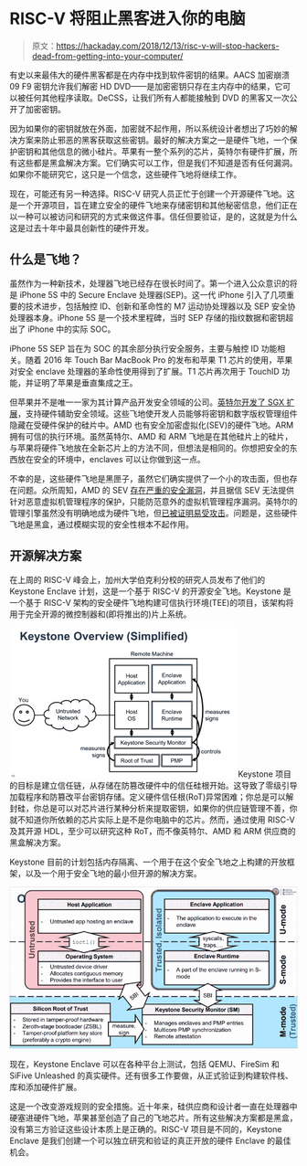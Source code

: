 # RISC-V 将阻止黑客进入你的电脑

> 原文：<https://hackaday.com/2018/12/13/risc-v-will-stop-hackers-dead-from-getting-into-your-computer/>

有史以来最伟大的硬件黑客都是在内存中找到软件密钥的结果。AACS 加密崩溃 09 F9 密钥允许我们解密 HD DVD——是加密密钥只存在主内存中的结果，它可以被任何其他程序读取。DeCSS，让我们所有人都能接触到 DVD 的黑客又一次公开了加密密钥。

因为如果你的密钥就放在外面，加密就不起作用，所以系统设计者想出了巧妙的解决方案来防止邪恶的黑客获取这些密钥。最好的解决方案之一是硬件飞地，一个保护密钥和其他信息的微小硅片。苹果有一整个系列的芯片，英特尔有硬件扩展，所有这些都是黑盒解决方案。它们确实可以工作，但是我们不知道是否有任何漏洞。如果你不能研究它，这只是一个信念，这些硬件飞地将继续工作。

现在，可能还有另一种选择。RISC-V 研究人员正忙于创建一个开源硬件飞地。这是一个开源项目，旨在建立安全的硬件飞地来存储密钥和其他秘密信息，他们正在以一种可以被访问和研究的方式来做这件事。信任但要验证，是的，这就是为什么这是过去十年中最具创新性的硬件开发。

## 什么是飞地？

虽然作为一种新技术，处理器飞地已经存在很长时间了。第一个进入公众意识的将是 iPhone 5S 中的 Secure Enclave 处理器(SEP)。这一代 iPhone 引入了几项重要的技术进步，包括触控 ID、创新和革命性的 M7 运动协处理器以及 SEP 安全协处理器本身。iPhone 5S 是一个技术里程碑，当时 SEP 存储的指纹数据和密钥超出了 iPhone 中的实际 SOC。

iPhone 5S SEP 旨在为 SOC 的其余部分执行安全服务，主要与触控 ID 功能相关。随着 2016 年 Touch Bar MacBook Pro 的发布和苹果 T1 芯片的使用，苹果对安全 enclave 处理器的革命性使用得到了扩展。T1 芯片再次用于 TouchID 功能，并证明了苹果是垂直集成之王。

但苹果并不是唯一一家为其计算产品开发安全领域的公司。[英特尔开发了 SGX 扩展](https://software.intel.com/sgx)，支持硬件辅助安全领域。这些飞地使开发人员能够将密钥和数字版权管理组件隐藏在受硬件保护的硅片中。AMD 也有安全加密虚拟化(SEV)的硬件飞地。ARM 拥有可信的执行环境。虽然英特尔、AMD 和 ARM 飞地是在其他硅片上的硅片，与苹果将硬件飞地放在全新芯片上的方法不同，但想法是相同的。你想把安全的东西放在安全的环境中，enclaves 可以让你做到这一点。

不幸的是，这些硬件飞地是黑匣子，虽然它们确实提供了一个小的攻击面，但也存在问题。众所周知，AMD 的 SEV [存在严重的安全漏洞](https://arxiv.org/pdf/1805.09604.pdf)，并且据信 SEV 无法提供针对恶意虚拟机管理程序的保护，只能防范意外的虚拟机管理程序漏洞。英特尔的管理引擎虽然没有明确地成为硬件飞地，但[已被证明易受攻击](https://hackaday.com/2017/05/02/is-intels-management-engine-broken/)。问题是，这些硬件飞地是黑盒，通过模糊实现的安全性根本不起作用。

## 开源解决方案

在上周的 RISC-V 峰会上，加州大学伯克利分校的研究人员发布了他们的 Keystone Enclave 计划，这是一个基于 RISC-V 的开源安全飞地。Keystone 是一个基于 RISC-V 架构的安全硬件飞地构建可信执行环境(TEE)的项目，该架构将用于完全开源的微控制器和(即将推出的)片上系统。

[![](img/4de1ee088f061fba3a662ccdd2d909f6.png)](https://hackaday.com/wp-content/uploads/2018/12/keystoneoverview.png)Keystone 项目的目标是建立信任链，从存储在防篡改硬件中的信任硅根开始。这导致了零级引导加载程序和防篡改平台密钥存储。定义硬件信任根(RoT)异常困难；你总是可以解封硅，你总是可以对芯片进行某种分析来提取密钥，如果你的供应链管理不善，你就不知道你所依赖的芯片实际上是不是你电脑中的芯片。然而，通过使用 RISC-V 及其开源 HDL，至少可以研究这种 RoT，而不像英特尔、AMD 和 ARM 供应商的黑盒解决方案。

Keystone 目前的计划包括内存隔离、一个用于在这个安全飞地之上构建的开放框架，以及一个用于安全飞地的最小但开源的解决方案。

[![](img/7cec702fd42ee272b66218b15d6c0ae8.png)](https://hackaday.com/wp-content/uploads/2018/12/trusted.png)

现在，Keystone Enclave 可以在各种平台上测试，包括 QEMU、FireSim 和 SiFive Unleashed 的真实硬件。还有很多工作要做，从正式验证到构建软件栈、库和添加硬件扩展。

这是一个改变游戏规则的安全措施。近十年来，硅供应商和设计者一直在处理器中硬塞进硬件飞地，苹果甚至创造了自己的飞地芯片。所有这些解决方案都是黑盒，没有第三方验证这些设计本质上是正确的。RISC-V 项目是不同的，Keystone Enclave 是我们创建一个可以独立研究和验证的真正开放的硬件 Enclave 的最佳机会。